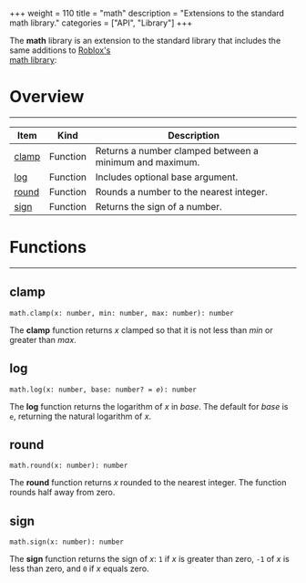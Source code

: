 +++
weight = 110
title = "math"
description = "Extensions to the standard math library."
categories = ["API", "Library"]
+++

The **math** library is an extension to the standard library that includes
the same additions to [Roblox's\
math library](https://developer.roblox.com/en-us/api-reference/lua-docs/math):

# Overview

----

<div class="api-list one two">

| Item | Kind | Description |
| --- | --- | --- |
| [clamp](#clamp) | Function | Returns a number clamped between a minimum and maximum. |
| [log](#log) | Function | Includes optional base argument. |
| [round](#round) | Function | Rounds a number to the nearest integer. |
| [sign](#sign) | Function | Returns the sign of a number. |

</div>

# Functions

----

## clamp

 `math.clamp(x: number, min: number, max: number): number`

The **clamp** function returns *x* clamped so that it is not less
than *min* or greater than *max*.

## log

 `math.log(x: number, base: number? = 𝑒): number`

The **log** function returns the logarithm of *x* in *base*. The
default for *base* is `e`, returning the natural logarithm of
*x*.

## round

 `math.round(x: number): number`

The **round** function returns *x* rounded to the nearest integer.
The function rounds half away from zero.

## sign

 `math.sign(x: number): number`

The **sign** function returns the sign of *x*: `1` if
*x* is greater than zero, `-1` of *x* is less than zero,
and `0` if *x* equals zero.